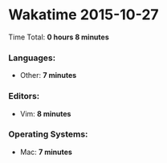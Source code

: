 # Wakatime 2015-10-27

Time Total: **0 hours 8 minutes**

### Languages:
- Other: **7 minutes** 

### Editors:
- Vim: **8 minutes** 

### Operating Systems:
- Mac: **7 minutes** 


